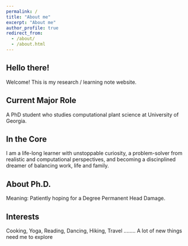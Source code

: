 ```yaml
---
permalink: /
title: "About me"
excerpt: "About me"
author_profile: true
redirect_from: 
  - /about/
  - /about.html
---
```


## Hello there! 

Welcome! This is my research / learning note website.


## Current Major Role

A PhD student who studies computational plant science at University of Georgia. 

## In the Core

I am  a life-long learner with unstoppable curiosity, a problem-solver from realistic and computational perspectives, and becoming a discinplined dreamer of balancing work, life and family.


## About Ph.D.

Meaning:  <span class="btn btn--success">Patiently hoping for a Degree 
          <span class="btn btn--danger">Permanent Head Damage. </span>

## Interests  

Cooking, Yoga, Reading, Dancing, Hiking, Travel ........ A lot of new things need me to explore 
